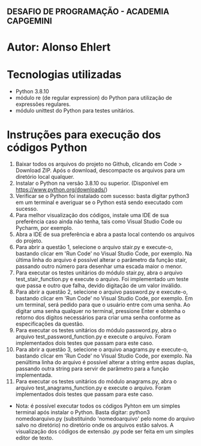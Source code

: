 ## DESAFIO DE PROGRAMAÇÃO - ACADEMIA CAPGEMINI

# Autor: Alonso Ehlert

# Tecnologias utilizadas

* Python 3.8.10 
* módulo re (de regular expression) do Python para utilização de expressões regulares.
* módulo unittest do Python para testes unitários.

# Instruções para execução dos códigos Python 

1) Baixar todos os arquivos do projeto no Github, clicando em Code > Download ZIP. Após o download, descompacte os arquivos para um diretório local qualquer.
2) Instalar o Python na versão 3.8.10 ou superior. (Disponível em https://www.python.org/downloads/)
3) Verificar se o Python foi instalado com sucesso: basta digitar python3 em um terminal e averiguar se o
Python está sendo executado com sucesso.
4) Para melhor visualização dos códigos, instale uma IDE de sua preferência caso ainda não tenha, tais como Visual Studio Code ou Pycharm, por exemplo. 
5) Abra a IDE de sua preferência e abra a pasta local contendo os arquivos do projeto. 
6) Para abrir a questão 1, selecione o arquivo stair.py e execute-o, bastando clicar em 'Run Code' no Visual Studio Code, por exemplo. Na última linha do arquivo é possível alterar o parâmetro da função stair, passando outro número para desenhar uma escada maior o menor. 
7) Para executar os testes unitários do módulo stair.py, abra o arquivo test_stair_function.py e execute o arquivo. Foi implementado um teste que passa e outro que falha, devido digitação de um valor inválido. 
8) Para abrir a questão 2, selecione o arquivo password.py e execute-o, bastando clicar em 'Run Code' no Visual Studio Code, por exemplo. Em um terminal, será pedido para que o usuário entre com uma senha. Ao digitar uma senha qualquer no terminal, pressione Enter e obtenha o retorno dos dígitos necessários para criar uma senha conforme as especificações da questão. 
9) Para executar os testes unitários do módulo password.py, abra o arquivo test_password_function.py e execute o arquivo. Foram implementados dois testes que passam para este caso. 
10) Para abrir a questão 3, selecione o arquivo anagrams.py e execute-o, bastando clicar em 'Run Code' no Visual Studio Code, por exemplo. Na penúltima linha do arquivo é possível alterar a string entre aspas duplas, passando outra string para servir de parâmetro para a função implementada. 
11) Para executar os testes unitários do módulo anagrams.py, abra o arquivo test_anagrams_function.py e execute o arquivo. Foram implementados dois testes que passam para este caso. 

* Nota: é possível executar todos os códigos Pyhton em um simples terminal após instalar o Python. Basta digitar: python3 nomedoarquivo.py (substituindo 'nomedoarquivo' pelo nome do arquivo salvo no diretório) no diretório onde os arquivos estão salvos. A visualização dos códigos de extensão .py pode ser feita em um simples editor de texto. 

